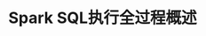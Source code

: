 Spark SQL执行全过程概述
===================================================================================
